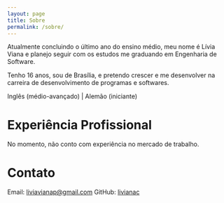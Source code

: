 ```yaml
---
layout: page
title: Sobre
permalink: /sobre/
---
```

Atualmente concluindo o último ano do ensino médio, meu nome é Lívia Viana e planejo seguir com os estudos me graduando em Engenharia de Software.

Tenho 16 anos, sou de Brasília, e pretendo crescer e me desenvolver na carreira de desenvolvimento de programas e softwares.

Inglês (médio-avançado) | Alemão (iniciante)

# Experiência Profissional

No momento, não conto com experiência no mercado de trabalho.


# Contato

Email: liviavianap@gmail.com
GitHub: [livianac](https://github.com/livianac)
